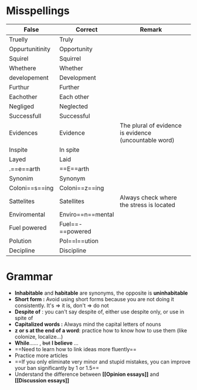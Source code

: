 
# Misspellings

| False           | Correct           | Remark                                                |     |
| --------------- | ----------------- | ----------------------------------------------------- | --- |
| Truelly         | Truly             |                                                       |     |
| Oppurtunitinity | Opportunity       |                                                       |     |
| Squirel         | Squirrel          |                                                       |     |
| Whethere        | Whether           |                                                       |     |
| developement    | Development       |                                                       |     |
| Furthur         | Further           |                                                       |     |
| Eachother       | Each other        |                                                       |     |
| Negliged        | Neglected         |                                                       |     |
| Successfull     | Successful        |                                                       |     |
| Evidences       | Evidence          | The plural of evidence is evidence (uncountable word) |     |
| Inspite         | In spite          |                                                       |     |
| Layed           | Laid              |                                                       |     |
| .==e==arth      | ==E==arth         |                                                       |     |
| Synonim         | Synonym           |                                                       |     |
| Coloni==s==ing  | Coloni==z==ing    |                                                       |     |
| Sattelites      | Satellites        | Always check where the stress is located              |     |
| Enviromental    | Enviro==n==mental |                                                       |     |
| Fuel powered    | Fuel==-==powered  |                                                       |     |
| Polution        | Pol==l==ution     |                                                       |     |
| Decipline       | Discipline        |                                                       |     |


# Grammar

- **Inhabitable** and **habitable** are synonyms, the opposite is **uninhabitable**
- **Short form :** Avoid using short forms because you are not doing it consistently. It's => it is, don't => do not
- **Despite of** : you can't say despite of, either use despite only, or use in spite of
- **Capitalized words :** Always mind the capital letters of nouns
- **z or s at the end of a word**: practice how to know how to use them (like colonize, localize...) 
- **While**...... , ~~but~~ **I believe** ...
- ==Need to learn how to link ideas more fluently==
- Practice more articles
- ==If you only eliminate very minor and stupid mistakes, you can improve your ban significantly by 1 or 1.5==
- Understand the difference between **[[Opinion essays]]** and **[[Discussion essays]]**
